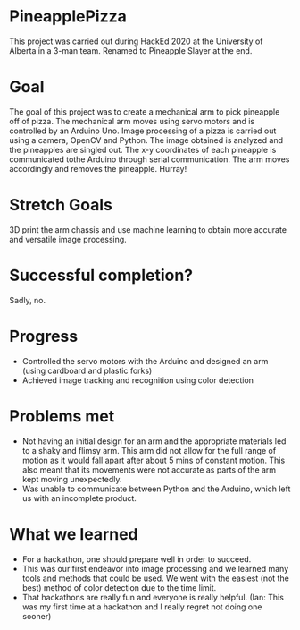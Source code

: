# PineapplePizza
This project was carried out during HackEd 2020 at the University of Alberta in a 3-man team. Renamed to Pineapple Slayer at the end.

# Goal
The goal of this project was to create a mechanical arm to pick pineapple off of pizza. The mechanical arm moves using servo motors and is controlled by an Arduino Uno. Image processing of a pizza is carried out using a camera, OpenCV and Python. The image obtained is analyzed and the pineapples are singled out. The x-y coordinates of each pineapple is communicated tothe Arduino through serial communication. The arm moves accordingly and removes the pineapple. Hurray!

# Stretch Goals
3D print the arm chassis and use machine learning to obtain more accurate and versatile image processing.

# Successful completion?
Sadly, no.

# Progress
- Controlled the servo motors with the Arduino and designed an arm (using cardboard and plastic forks)
- Achieved image tracking and recognition using color detection

# Problems met
- Not having an initial design for an arm and the appropriate materials led to a shaky and flimsy arm. This arm did not allow for the full range of motion as it would fall apart after about 5 mins of constant motion. This also meant that its movements were not accurate as parts of the arm kept moving unexpectedly.
- Was unable to communicate between Python and the Arduino, which left us with an incomplete product.

# What we learned
- For a hackathon, one should prepare well in order to succeed. 
- This was our first endeavor into image processing and we learned many tools and methods that could be used. We went with the easiest (not the best) method of color detection due to the time limit. 
- That hackathons are really fun and everyone is really helpful. (Ian: This was my first time at a hackathon and I really regret not doing one sooner)


